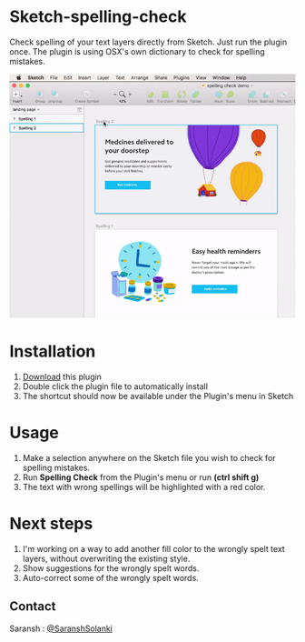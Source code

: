 # Sketch-spelling-check

Check spelling of your text layers directly from Sketch. Just run the plugin once. The plugin is using OSX's own dictionary to check for spelling mistakes.


![alt text](https://github.com/saranshsolanki/Sketch-spelling-check/blob/master/spelling%20demo.gif?raw=true)


# Installation
1. [Download](https://github.com/saranshsolanki/Sketch-spelling-check/archive/master.zip) this plugin 
2. Double click the plugin file to automatically install
3. The shortcut should now be available under the Plugin's menu in Sketch


# Usage
1. Make a selection anywhere on the Sketch file you wish to check for spelling mistakes.
2. Run **Spelling Check** from the Plugin's menu or run **(ctrl shift g)**
3. The text with wrong spellings will be highlighted with a red color.

# Next steps
1. I'm working on a way to add another fill color to the wrongly spelt text layers, without overwriting the existing style.
2. Show suggestions for the wrongly spelt words.
3. Auto-correct some of the wrongly spelt words.

## Contact
Saransh : [@SaranshSolanki](https://twitter.com/SaranshSolanki)
